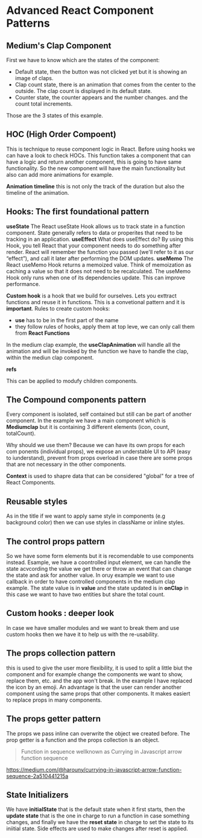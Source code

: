 # Advanced React Component Patterns

## Medium's Clap Component

First we have to know which are the states of the component:

- Default state, then the button was not clicked yet but it is showing an image of claps. 
- Clap count state, there is an animation that comes from the center to the outside. The clap count is displayed in its default state.
- Counter state, the counter appears and the number changes. and the count total increments.  

Those are the 3 states of this example.

## HOC (High Order Compoent)

This is technique to reuse component logic in React.  Before using hooks we can have a look to check HOCs.
This function takes a component that can have a logic and return another component, this is going to have same functionality. 
So the new component will have the main functionality but also can add more animations for example. 

**Animation timeline**
this is not only the track of the duration but also the timeline of the animation.  

## Hooks: The first foundational pattern

**useState** The React useState Hook allows us to track state in a function component. State generally refers to data or properites that need to be tracking in an application.
**useEffect** What does useEffect do? By using this Hook, you tell React that your component needs to do something after render. React will remember the function you passed (we'll refer to it as our “effect”), and call it later after performing the DOM updates.
**useMemo** The React useMemo Hook returns a memoized value. Think of memoization as caching a value so that it does not need to be recalculated. The useMemo Hook only runs when one of its dependencies update. This can improve performance.

**Custom hook** is a hook that we build for ourselves. Lets you exttract functions and reuse it in functions. This is a convetional pattern and it is **important**. Rules to create custom hooks:
- **use** has to be in the first part of the name
- they follow rules of hooks, apply them at top leve, we can only call them from **React Functions**

In the medium clap example, the **useClapAnimation** will handle all the animation and will be invoked by the function we have to handle the clap, within the mediun clap component. 

**refs**

This can be applied to modufy children components.

## The Compound components pattern

Every component is isolated, self contained but still can be part of another component. In the example we have a main component which is **Mediumclap** but it is containing 3 different elements (icon, count, totalCount). 

Why should we use them? Because we can have its own props for each com ponents (individual props), we expose an understable UI to API (easy to iunderstand), prevent from props overload in case there are some props that are not necessary in the other components.   

**Context** is used to shapre data that can be considered "global" for a tree of React Components.

## Reusable styles

As in the title if we want to apply same style in components (e.g background color) then we can use styles in className or inline styles.  

## The control props pattern

So we have some form elements but it is recomendable to use components instead. Esample, we have a coontrolled input element, we can handle the state acvcording the value we get there or throw an event that can change the state and ask for another value. In oruy example we want to use callback in order to have controlled components in the medium  clap example. The state value is in **value** and the state updated is in **onClap** in this case we want to have two entities but share the total count.

## Custom hooks : deeper look 

In case we have smaller modules and we want to break them and use custom hooks then we have it to help us with the re-usability. 

## The props collection pattern

this is used to give the user more flexibility, it is used to split a little biut the component and for example change the components we want to show, replace them, etc. and the app won't break. In the example I have replaced the icon by an  emoji. 
An advantage is that the user can render another component using the same props that other components. It makes easiert to replace props in many components. 

## The props getter pattern

The props we pass inline can overwrite the object we created before. The prop getter  is a function and the props collection is an object. 

> Function in sequence wellknown as Currying in Javascript arrow function sequence

https://medium.com/@harouny/currying-in-javascript-arrow-function-sequence-2a510441215a

## State Initializers

We have **initialState** that is the default state when it first starts, then the **update state** that is the one in charge to run a function in case something changes, and finally we have the **reset state** in charge to set the state to its iniitial state. 
Side effects are used to make changes after reset is applied.
